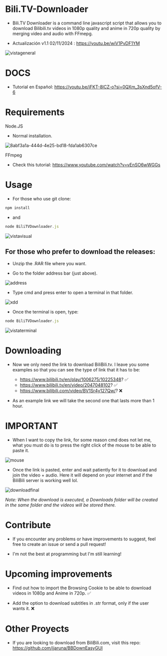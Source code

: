 # Bili.TV-Downloader
* Bili.TV Downloader is a command line javascript script that allows you to download Bilibili.tv videos in 1080p quality and anime in 720p quality by merging video and audio with FFmepg.

* Actualización v1.1 02/11/2024 : https://youtu.be/wiV1PvDF1YM

![vistageneral](https://github.com/jjaruna/Bili.TV-Downloader/assets/106907367/df30e27e-e118-4fa3-86e3-6fcabb6d5075)

# DOCS
* Tutorial en Español: https://youtu.be/iFKT-8lCZ-o?si=0QXm_3sXnd5ofV-6

# Requirements

Node.JS

* Normal installation.

![8abf3a1a-444d-4e25-bd18-fda1ab6307ce](https://github.com/jjaruna/Bili.TV-Downloader/assets/106907367/d02e52cf-23cc-4b03-86ba-b6988cf002b3)

FFmpeg

* Check this tutorial: https://www.youtube.com/watch?v=vEnSO6wWGGs

# Usage
* For those who use git clone:
```javascript
npm install
```
* and
```javascript
node BiliTVDownloader.js
```

![vistavisual](https://github.com/jjaruna/Bili.TV-Downloader/assets/106907367/042c4c4b-b5dc-4d58-8e11-38f7981a95a1)

## For those who prefer to download the releases:

* Unzip the .RAR file where you want.

* Go to the folder address bar (just above).
  
![address](https://github.com/jjaruna/Bili.TV-Downloader/assets/106907367/bb46567d-088f-42e7-8709-99391c69624a)

* Type cmd and press enter to open a terminal in that folder.

![xdd](https://github.com/jjaruna/Bili.TV-Downloader/assets/106907367/85912a05-837b-4eb6-b0e6-0fa15bff3ff9)

* Once the terminal is open, type:

```javascript
node BiliTVDownloader.js
```

![vistaterminal](https://github.com/jjaruna/Bili.TV-Downloader/assets/106907367/04909773-2e17-4240-9127-a15a444d1723)

# Downloading

* Now we only need the link to download BiliBili.tv. I leave you some examples so that you can see the type of link that it has to be:
  * https://www.bilibili.tv/en/play/1006275/10225348? ✅
  * https://www.bilibili.tv/en/video/2047048102? ✅
  * https://www.bilibili.com/video/BV1Sr4y127Qw/? ❌

* As an example link we will take the second one that lasts more than 1 hour.

# IMPORTANT

* When I want to copy the link, for some reason cmd does not let me, what you must do is to press the right click of the mouse to be able to paste it.

![mouse](https://github.com/jjaruna/Bili.TV-Downloader/assets/106907367/a8af96bc-7f2c-43e8-b753-2e9db7813712)

* Once the link is pasted, enter and wait patiently for it to download and join the video + audio. Here it will depend on your internet and if the BiliBili server is working well lol.

![downloadfinal](https://github.com/jjaruna/Bili.TV-Downloader/assets/106907367/a22126ed-09ba-4999-a78b-757c9d1bf568)

_Note: When the download is executed, a Downloads folder will be created in the same folder and the videos will be stored there._
  
# Contribute

* If you encounter any problems or have improvements to suggest, feel free to create an issue or send a pull request!

* I'm not the best at programming but I'm still learning! 

# Upcoming improvements

* Find out how to import the Browsing Cookie to be able to download videos in 1080p and Anime in 720p. ✅

* Add the option to download subtitles in .str format, only if the user wants it. ❌

# Other Proyects 

* If you are looking to download from BiliBili.com, visit this repo: https://github.com/jjaruna/BBDownEasyGUI



